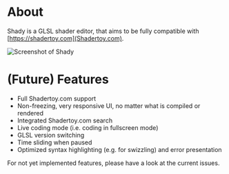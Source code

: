 # About

Shady is a GLSL shader editor, that aims to be fully compatible with [https://shadertoy.com](Shadertoy.com).

![Screenshot of Shady](https://raw.githubusercontent.com/misterdanb/shady/master/github/screenshot.png)

# (Future) Features

* Full Shadertoy.com support
* Non-freezing, very responsive UI, no matter what is compiled or rendered
* Integrated Shadertoy.com search
* Live coding mode (i.e. coding in fullscreen mode)
* GLSL version switching
* Time sliding when paused
* Optimized syntax highlighting (e.g. for swizzling) and error presentation

For not yet implemented features, please have a look at the current issues.
